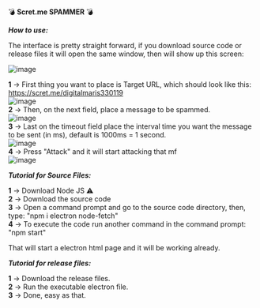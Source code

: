 💣 **Scret.me SPAMMER** 💣

***How to use:***

The interface is pretty straight forward, if you download source code or release files it will open the same window, then will show up this screen:

![image](https://user-images.githubusercontent.com/73448096/221941398-c53c5c61-ed3d-41d7-914a-ab4bfd2e4a47.png)

**1** → First thing you want to place is Target URL, which should look like this:<br>
https://scret.me/digitalmaris330119<br>
![image](https://user-images.githubusercontent.com/73448096/221941497-98f8a723-e42e-4823-aacc-04c1e30d93f2.png)<br>
**2** → Then, on the next field, place a message to be spammed.<br>
![image](https://user-images.githubusercontent.com/73448096/221941547-131fff31-cd09-4267-b620-f98231512361.png)<br>
**3** → Last on the timeout field place the interval time you want the message to be sent (in ms), default is 1000ms = 1 second.<br>
![image](https://user-images.githubusercontent.com/73448096/221941647-a0bc1e5a-c44b-4c84-9bd8-8a9dfe4301fd.png)<br>
**4** → Press "Attack" and it will start attacking that mf<br>
![image](https://user-images.githubusercontent.com/73448096/221941853-8a6cf90b-4191-4f0b-aa0a-3f35030ef896.png)<br>

***Tutorial for Source Files:***

**1** → Download Node JS ⚠<br>
**2** → Download the source code<br>
**3** → Open a command prompt and go to the source code directory, then, type:
"npm i electron node-fetch"<br>
**4** → To execute the code run another command in the command prompt:
"npm start"

That will start a electron html page and it will be working already.

***Tutorial for release files:***

**1** → Download the release files.<br>
**2** → Run the executable electron file.<br>
**3** → Done, easy as that.
